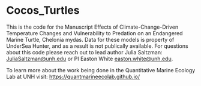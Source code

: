 # Cocos_Turtles

This is the code for the Manuscript Effects of Climate-Change-Driven Temperature Changes and Vulnerability to Predation on an Endangered Marine Turtle, Chelonia mydas. 
Data for these models is property of UnderSea Hunter, and as a result is not publically available. 
For questions about this code please reach out to lead author Julia Saltzman: JuliaSaltzman@unh.edu or PI Easton White easton.white@unh.edu. 

To learn more about the work being done in the Quantitative Marine Ecology Lab at UNH visit: https://quantmarineecolab.github.io/ 
